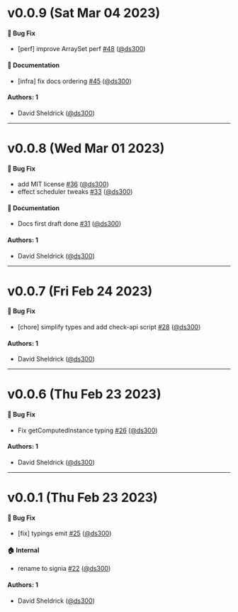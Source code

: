 # v0.0.9 (Sat Mar 04 2023)

#### 🐛 Bug Fix

- [perf] improve ArraySet perf [#48](https://github.com/tldraw/signia/pull/48) ([@ds300](https://github.com/ds300))

#### 📝 Documentation

- [infra] fix docs ordering [#45](https://github.com/tldraw/signia/pull/45) ([@ds300](https://github.com/ds300))

#### Authors: 1

- David Sheldrick ([@ds300](https://github.com/ds300))

---

# v0.0.8 (Wed Mar 01 2023)

#### 🐛 Bug Fix

- add MIT license [#36](https://github.com/tldraw/signia/pull/36) ([@ds300](https://github.com/ds300))
- effect scheduler tweaks [#33](https://github.com/tldraw/signia/pull/33) ([@ds300](https://github.com/ds300))

#### 📝 Documentation

- Docs first draft done [#31](https://github.com/tldraw/signia/pull/31) ([@ds300](https://github.com/ds300))

#### Authors: 1

- David Sheldrick ([@ds300](https://github.com/ds300))

---

# v0.0.7 (Fri Feb 24 2023)

#### 🐛 Bug Fix

- [chore] simplify types and add check-api script [#28](https://github.com/tldraw/signia/pull/28) ([@ds300](https://github.com/ds300))

#### Authors: 1

- David Sheldrick ([@ds300](https://github.com/ds300))

---

# v0.0.6 (Thu Feb 23 2023)

#### 🐛 Bug Fix

- Fix getComputedInstance typing [#26](https://github.com/tldraw/signia/pull/26) ([@ds300](https://github.com/ds300))

#### Authors: 1

- David Sheldrick ([@ds300](https://github.com/ds300))

---

# v0.0.1 (Thu Feb 23 2023)

#### 🐛 Bug Fix

- [fix] typings emit [#25](https://github.com/tldraw/signia/pull/25) ([@ds300](https://github.com/ds300))

#### 🏠 Internal

- rename to signia [#22](https://github.com/tldraw/signia/pull/22) ([@ds300](https://github.com/ds300))

#### Authors: 1

- David Sheldrick ([@ds300](https://github.com/ds300))
